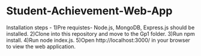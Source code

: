 # Student-Achievement-Web-App
Installation steps -
1)Pre requistes- Node.js, MongoDB, Express.js should be installed.
2)Clone into this repository and move to the Gp1 folder.
3)Run npm install.
4)Run node index.js. 
5)Open http://localhost:3000/ in your browser to view the web application.

